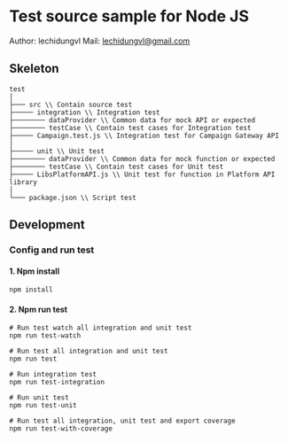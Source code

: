 # Test source sample for Node JS

Author: lechidungvl
Mail: lechidungvl@gmail.com

## Skeleton
```
test
│
├─── src \\ Contain source test
├───── integration \\ Integration test
├──────── dataProvider \\ Common data for mock API or expected
├──────── testCase \\ Contain test cases for Integration test
├───── Campaign.test.js \\ Integration test for Campaign Gateway API
│
├───── unit \\ Unit test
├──────── dataProvider \\ Common data for mock function or expected
├──────── testCase \\ Contain test cases for Unit test
├───── LibsPlatformAPI.js \\ Unit test for function in Platform API library 
│
└─── package.json \\ Script test
```

## Development
### Config and run test
#### 1. Npm install
```
npm install
```
#### 2. Npm run test
```
# Run test watch all integration and unit test
npm run test-watch

# Run test all integration and unit test
npm run test

# Run integration test
npm run test-integration

# Run unit test
npm run test-unit

# Run test all integration, unit test and export coverage
npm run test-with-coverage
```
